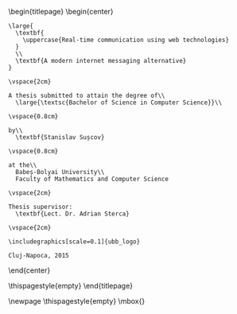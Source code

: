 \begin{titlepage}
  \begin{center}

    \large{
      \textbf{
        \uppercase{Real-time communication using web technologies}
      }
      \\
      \textbf{A modern internet messaging alternative}
    }

    \vspace{2cm}

    A thesis submitted to attain the degree of\\
      \large{\textsc{Bachelor of Science in Computer Science}}\\

    \vspace{0.8cm}

    by\\
      \textbf{Stanislav Sușcov}

    \vspace{0.8cm}

    at the\\
      Babeș-Bolyai University\\
      Faculty of Mathematics and Computer Science

    \vspace{2cm}

    Thesis supervisor:
      \textbf{Lect. Dr. Adrian Sterca}

    \vspace{2cm}

    \includegraphics[scale=0.1]{ubb_logo}

    Cluj-Napoca, 2015

  \end{center}

\thispagestyle{empty}
\end{titlepage}

\newpage
\thispagestyle{empty}
\mbox{}
